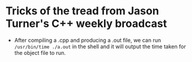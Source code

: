 # Tricks of the tread from Jason Turner's C++ weekly broadcast

* After compiling a .cpp and producing a .out file, we can run `/usr/bin/time ./a.out` 
 in the shell and it will output the time taken for the object file to run.
